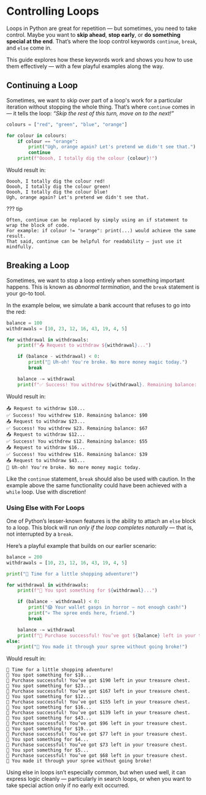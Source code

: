 # Controlling Loops

Loops in Python are great for repetition — but sometimes, you need to take control.
Maybe you want to **skip ahead**, **stop early**, or **do something special at the end**.
That’s where the loop control keywords `continue`, `break`, and `else` come in.

This guide explores how these keywords work and shows you how to use them effectively —
with a few playful examples along the way.

## Continuing a Loop

Sometimes, we want to skip over part of a loop's work for a particular iteration without stopping
the whole thing.  That’s where `continue` comes in — it tells the loop:
*“Skip the rest of this turn, move on to the next!”*

``` python {title="Using Continue to Skip Ahead" linenums="1"}
colours = ["red", "green", "blue", "orange"]

for colour in colours:
    if colour == "orange":
        print("Ugh, orange again? Let's pretend we didn't see that.")
        continue
    print(f"Ooooh, I totally dig the colour {colour}!")
```

Would result in:

``` text
Ooooh, I totally dig the colour red!
Ooooh, I totally dig the colour green!
Ooooh, I totally dig the colour blue!
Ugh, orange again? Let's pretend we didn't see that.
```

??? tip

    Often, continue can be replaced by simply using an if statement to wrap the block of code.
    For example: if colour != "orange": print(...) would achieve the same result.
    That said, continue can be helpful for readability — just use it mindfully.

## Breaking a Loop

Sometimes, we want to stop a loop entirely when something important happens.
This is known as *abnormal termination*, and the `break` statement is your go-to tool.

In the example below, we simulate a bank account that refuses to go into the red:

``` python {title="Using Break to Escape a Loop" linenums="1"}
balance = 100
withdrawals = [10, 23, 12, 16, 43, 19, 4, 5]

for withdrawal in withdrawals:
    print(f"📤 Request to withdraw ${withdrawal}...")

    if (balance - withdrawal) < 0:
        print("🚨 Uh-oh! You're broke. No more money magic today.")
        break

    balance -= withdrawal
    print(f"✅ Success! You withdrew ${withdrawal}. Remaining balance: ${balance}")
```

Would result in:

``` text
📤 Request to withdraw $10...
✅ Success! You withdrew $10. Remaining balance: $90
📤 Request to withdraw $23...
✅ Success! You withdrew $23. Remaining balance: $67
📤 Request to withdraw $12...
✅ Success! You withdrew $12. Remaining balance: $55
📤 Request to withdraw $16...
✅ Success! You withdrew $16. Remaining balance: $39
📤 Request to withdraw $43...
🚨 Uh-oh! You're broke. No more money magic today.
```

Like the `continue` statement, `break` should also be used with caution.  In the example above
the same functionality could have been achieved with a `while` loop.  Use with discretion!

### Using Else with For Loops

One of Python’s lesser-known features is the ability to attach an `else` block to a loop.
This block will run *only if the loop completes naturally* — that is, not interrupted by a
`break`.

Here’s a playful example that builds on our earlier scenario:

``` python {title="Adding an Else to a For Loop" linenums="1"}
balance = 200
withdrawals = [10, 23, 12, 16, 43, 19, 4, 5]

print("💸 Time for a little shopping adventure!")

for withdrawal in withdrawals:
    print(f"🛒 You spot something for ${withdrawal}...")

    if (balance - withdrawal) < 0:
        print("😱 Your wallet gasps in horror — not enough cash!")
        print("💀 The spree ends here, friend.")
        break

    balance -= withdrawal
    print(f"🎉 Purchase successful! You’ve got ${balance} left in your treasure chest.")
else:
    print("🎊 You made it through your spree without going broke!")
```

Would result in:

``` text
💸 Time for a little shopping adventure!
🛒 You spot something for $10...
🎉 Purchase successful! You’ve got $190 left in your treasure chest.
🛒 You spot something for $23...
🎉 Purchase successful! You’ve got $167 left in your treasure chest.
🛒 You spot something for $12...
🎉 Purchase successful! You’ve got $155 left in your treasure chest.
🛒 You spot something for $16...
🎉 Purchase successful! You’ve got $139 left in your treasure chest.
🛒 You spot something for $43...
🎉 Purchase successful! You’ve got $96 left in your treasure chest.
🛒 You spot something for $19...
🎉 Purchase successful! You’ve got $77 left in your treasure chest.
🛒 You spot something for $4...
🎉 Purchase successful! You’ve got $73 left in your treasure chest.
🛒 You spot something for $5...
🎉 Purchase successful! You’ve got $68 left in your treasure chest.
🎊 You made it through your spree without going broke!
```

Using else in loops isn’t especially common, but when used well, it can express logic cleanly —
particularly in search loops, or when you want to take special action only if no early exit
occurred.
